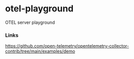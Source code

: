 # otel-playground
OTEL server playground

### Links

https://github.com/open-telemetry/opentelemetry-collector-contrib/tree/main/examples/demo